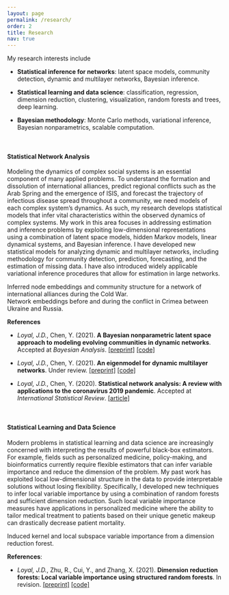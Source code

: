 ```yaml
---
layout: page
permalink: /research/
order: 2
title: Research
nav: true
---
```


My research interests include

* **Statistical inference for networks**: latent space models, community detection, dynamic and multilayer networks, Bayesian inference.

* **Statistical learning and data science**: classification, regression, dimension reduction, clustering, visualization, random forests and trees, deep learning.

* **Bayesian methodology**: Monte Carlo methods, variational inference, Bayesian nonparametrics, scalable computation.

<br>

#### Statistical Network Analysis

Modeling the dynamics of complex social systems is an essential component of many applied problems. To understand the formation and dissolution of international alliances, predict regional conflicts such as the Arab Spring and the emergence of ISIS, and forecast the trajectory of infectious disease spread throughout a community, we need models of each complex system’s dynamics. As such, my research develops statistical models that infer vital characteristics within the observed dynamics of complex systems. My work in this area focuses in addressing estimation and inference problems by exploiting low-dimensional representations using a combination of latent space models, hidden Markov models, linear dynamical systems, and Bayesian inference. I have developed new statistical models for analyzing dynamic and multilayer networks, including methodology for community detection, prediction, forecasting, and the estimation of missing data. I have also introduced widely applicable variational inference procedures that allow for estimation in large networks.

<div class="row justify-content-sm-center">
    <div class="col-sm mt-3 mt-md-0">
        <img class="img-fluid" src="{{ '/assets/img/alliances_ls.jpeg' | relative_url }}" alt="" title="International alliance networks during the Cold War"/>
    </div>
</div>
<div class="caption">
   Inferred node embeddings and community structure for a network of international alliances during the Cold War.
</div>

<div class="row justify-content-sm-center">
    <div class="col-sm mt-3 mt-md-0">
        <img class="img-fluid" src="{{ '/assets/img/icews_latent_color.png' | relative_url }}" alt="" title="International alliance networks during the Cold War"/>
    </div>
</div>
<div class="caption">
    Network embeddings before and during the conflict in Crimea between Ukraine and Russia.
</div>

**References**

* *Loyal, J.D.*, Chen, Y. (2021). **A Bayesian nonparametric latent space approach to modeling evolving communities in dynamic networks**. Accepted at *Bayesian Analysis*.
[[preprint]](https://arxiv.org/abs/2003.07404) [[code]](https://github.com/joshloyal/dynetlsm)

* *Loyal, J.D.*, Chen, Y. (2021). **An eigenmodel for dynamic multilayer networks**. Under review.
[[preprint]](https://arxiv.org/abs/2103.12831) [[code]](https://github.com/joshloyal/multidynet)

* *Loyal, J.D.*, Chen, Y. (2020). **Statistical network analysis: A review with applications to the coronavirus 2019 pandemic**. Accepted at *International Statistical Review*.
[[article]](https://onlinelibrary.wiley.com/doi/full/10.1111/insr.12398)

<br>

#### Statistical Learning and Data Science

Modern problems in statistical learning and data science are increasingly concerned with interpreting the results of powerful black-box estimators. For example, fields such as personalized medicine, policy-making, and bioinformatics currently require flexible estimators that can infer variable importance and reduce the dimension of the problem. My past work has exploited local low-dimensional structure in the data to provide interpretable solutions without losing flexibility. Specifically, I developed new techniques to infer local variable importance by using a combination of random forests and sufficient dimension reduction. Such local variable importance measures have applications in personalized medicine where the ability to tailor medical treatment to patients based on their unique genetic makeup can drastically decrease patient mortality.

<div class="row justify-content-sm-center">
    <div class="col-sm mt-3 mt-md-0">
        <img class="img-fluid" src="{{ '/assets/img/kernel_comp.jpeg' | relative_url }}" alt="" title=""/>
    </div>
</div>
<div class="row justify-content-sm-center">
    <div class="col-sm mt-3 mt-md-0">
        <img class="img-fluid" src="{{ '/assets/img/local_svi.jpeg' | relative_url }}" alt="" title=""/>
    </div>
</div>
<div class="caption">
   Induced kernel and local subspace variable importance from a dimension reduction forest.
</div>

**References**:

* *Loyal, J.D.*, Zhu, R., Cui, Y., and Zhang, X. (2021). **Dimension reduction forests: Local variable importance using structured random forests**. In revision.
[[preprint]](https://arxiv.org/abs/2103.13233) [[code]](https://github.com/joshloyal/drforest)
